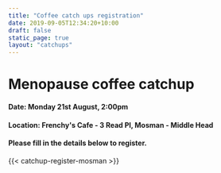 ```yaml
---
title: "Coffee catch ups registration"
date: 2019-09-05T12:34:20+10:00
draft: false
static_page: true
layout: "catchups"
---
```

# Menopause coffee catchup 

#### Date: Monday 21st August, 2:00pm 
#### Location: Frenchy's Cafe - 3 Read Pl, Mosman - Middle Head

#### Please fill in the details below to register.
{{< catchup-register-mosman >}} 

